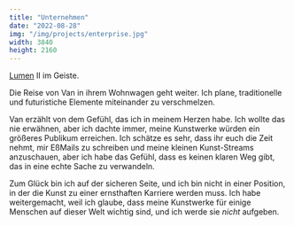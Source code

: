 ```yaml
---
title: "Unternehmen"
date: "2022-08-28"
img: "/img/projects/enterprise.jpg"
width: 3840
height: 2160
---
```


[Lumen](/projects/lumen) II im Geiste.

Die Reise von Van in ihrem Wohnwagen geht weiter. Ich plane, traditionelle und futuristiche Elemente miteinander zu verschmelzen.

Van erzählt von dem Gefühl, das ich in meinem Herzen habe. Ich wollte das nie erwähnen, aber ich dachte immer, meine Kunstwerke würden ein größeres Publikum erreichen. Ich schätze es sehr, dass ihr euch die Zeit nehmt, mir EßMails zu schreiben und meine kleinen Kunst-Streams anzuschauen, aber ich habe das Gefühl, dass es keinen klaren Weg gibt, das in eine echte Sache zu verwandeln.

Zum Glück bin ich auf der sicheren Seite, und ich bin nicht in einer Position, in der die Kunst zu einer ernsthaften Karriere werden muss. Ich habe weitergemacht, weil ich glaube, dass meine Kunstwerke für einige Menschen auf dieser Welt wichtig sind, und ich werde sie _nicht_ aufgeben.
